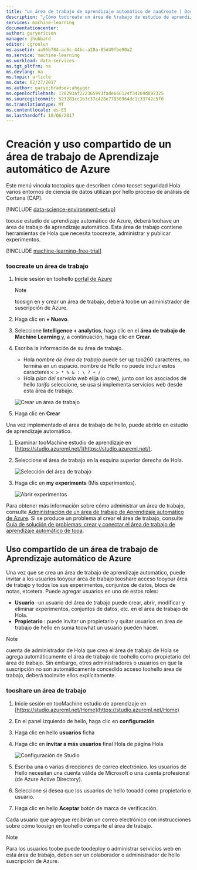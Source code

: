 ```yaml
---
title: "un área de trabajo de aprendizaje automático de aaaCreate | Documentos de Microsoft"
description: "¿Cómo toocreate un área de trabajo de estudio de aprendizaje automático de Azure"
services: machine-learning
documentationcenter: 
author: garyericson
manager: jhubbard
editor: cgronlun
ms.assetid: aa96b784-ac6c-44bc-a28a-85d49fbe90a2
ms.service: machine-learning
ms.workload: data-services
ms.tgt_pltfrm: na
ms.devlang: na
ms.topic: article
ms.date: 02/27/2017
ms.author: garye;bradsev;ahgyger
ms.openlocfilehash: 178293af222365993fade666124f34269d892325
ms.sourcegitcommit: 523283cc1b3c37c428e77850964dc1c33742c5f0
ms.translationtype: MT
ms.contentlocale: es-ES
ms.lasthandoff: 10/06/2017
---
```

# <a name="create-and-share-an-azure-machine-learning-workspace"></a>Creación y uso compartido de un área de trabajo de Aprendizaje automático de Azure
Este menú vincula tootopics que describen cómo tooset seguridad Hola varios entornos de ciencia de datos utilizan por hello proceso de análisis de Cortana (CAP).

[!INCLUDE [data-science-environment-setup](../../includes/cap-setup-environments.md)]

toouse estudio de aprendizaje automático de Azure, deberá toohave un área de trabajo de aprendizaje automático. Esta área de trabajo contiene herramientas de Hola que necesita toocreate, administrar y publicar experimentos.

[!INCLUDE [machine-learning-free-trial](../../includes/machine-learning-free-trial.md)]

### <a name="toocreate-a-workspace"></a>toocreate un área de trabajo
1. Inicie sesión en toohello [portal de Azure](https://portal.azure.com/)

    > [!NOTE]
    > toosign en y crear un área de trabajo, deberá toobe un administrador de suscripción de Azure. 
    >
    > 

2. Haga clic en **+ Nuevo**.

3. Seleccione **Intelligence + analytics**, haga clic en el **área de trabajo de Machine Learning** y, a continuación, haga clic en **Crear**.

4. Escriba la información de su área de trabajo.

    - Hola *nombre de área de trabajo* puede ser up too260 caracteres, no termina en un espacio. nombre de Hello no puede incluir estos caracteres:`< > * % & : \ ? + /`
    - Hola *plan del servicio web* elija (o cree), junto con los asociados de hello *tarifa* seleccione, se usa si implementa servicios web desde esta área de trabajo.

    ![Crear un área de trabajo](media/machine-learning-create-workspace/create-new-workspace.png)

5. Haga clic en **Crear**

Una vez implementado el área de trabajo de hello, puede abrirlo en estudio de aprendizaje automático.

1. Examinar tooMachine estudio de aprendizaje en [https://studio.azureml.net/](https://studio.azureml.net/).

2. Seleccione el área de trabajo en la esquina superior derecha de Hola.

    ![Selección del área de trabajo](media/machine-learning-create-workspace/open-workspace.png)

3. Haga clic en **my experiments** (Mis experimentos).

    ![Abrir experimentos](media/machine-learning-create-workspace/my-experiments.png)

Para obtener más información sobre cómo administrar un área de trabajo, consulte [Administración de un área de trabajo de Aprendizaje automático de Azure](machine-learning-manage-workspace.md).
Si se produce un problema al crear el área de trabajo, consulte [Guía de solución de problemas: crear y conectar el área de trabajo de aprendizaje automático de tooa](machine-learning-troubleshooting-creating-ml-workspace.md).


## <a name="sharing-an-azure-machine-learning-workspace"></a>Uso compartido de un área de trabajo de Aprendizaje automático de Azure
Una vez que se crea un área de trabajo de aprendizaje automático, puede invitar a los usuarios tooyour área de trabajo tooshare acceso tooyour área de trabajo y todos los sus experimentos, conjuntos de datos, blocs de notas, etcetera. Puede agregar usuarios en uno de estos roles:

* **Usuario** -un usuario del área de trabajo puede crear, abrir, modificar y eliminar experimentos, conjuntos de datos, etc. en el área de trabajo de Hola.
* **Propietario** : puede invitar un propietario y quitar usuarios en área de trabajo de hello en suma toowhat un usuario pueden hacer.

> [!NOTE]
> cuenta de administrador de Hola que crea el área de trabajo de Hola se agrega automáticamente el área de trabajo de toohello como propietario del área de trabajo. Sin embargo, otros administradores o usuarios en que la suscripción no son automáticamente concedido acceso toohello área de trabajo, deberá tooinvite ellos explícitamente.
> 
> 

### <a name="tooshare-a-workspace"></a>tooshare un área de trabajo

1. Inicie sesión en tooMachine estudio de aprendizaje en [https://studio.azureml.net/Home](https://studio.azureml.net/Home)

2. En el panel izquierdo de hello, haga clic en **configuración**

3. Haga clic en hello **usuarios** ficha

4. Haga clic en **invitar a más usuarios** final Hola de página Hola

    ![Configuración de Studio](media/machine-learning-create-workspace/settings.png)

5. Escriba una o varias direcciones de correo electrónico. los usuarios de Hello necesitan una cuenta válida de Microsoft o una cuenta profesional (de Azure Active Directory).

6. Seleccione si desea que los usuarios de hello tooadd como propietario o usuario.

7. Haga clic en hello **Aceptar** botón de marca de verificación.

Cada usuario que agregue recibirán un correo electrónico con instrucciones sobre cómo toosign en toohello comparte el área de trabajo.

> [!NOTE]
> Para los usuarios toobe puede toodeploy o administrar servicios web en esta área de trabajo, deben ser un colaborador o administrador de hello suscripción de Azure. 



